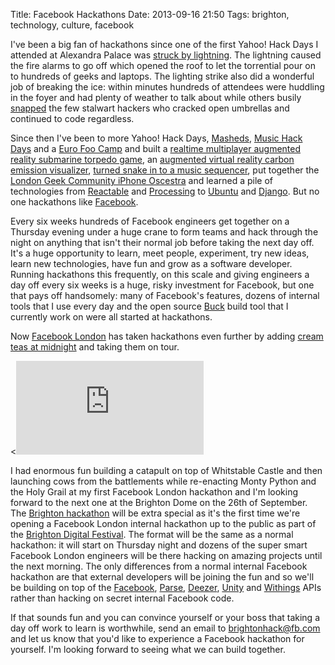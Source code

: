 Title: Facebook Hackathons
Date: 2013-09-16 21:50
Tags: brighton, technology, culture, facebook

I've been a big fan of hackathons since one of the first Yahoo! Hack
Days I attended at Alexandra Palace was [struck by
lightning](http://www.wired.com/software/coolapps/news/2007/06/hackday). The
lightning caused the fire alarms to go off which opened the roof to
let the torrential pour on to hundreds of geeks and laptops. The
lighting strike also did a wonderful job of breaking the ice: within
minutes hundreds of attendees were huddling in the foyer and had
plenty of weather to talk about while others busily
[snapped](http://www.flickr.com/photos/joshrussell/557302741/) the few
stalwart hackers who cracked open umbrellas and continued to code
regardless.

Since then I've been to more Yahoo! Hack Days,
[Masheds](http://www.theguardian.com/media/pda/2008/jun/22/mashed2008wherebbcbacksta),
[Music Hack Days](http://musichackday.org/) and a [Euro Foo
Camp](http://wiki.oreillynet.com/eurofoo/index.cgi) and built a
[realtime multiplayer augmented reality submarine torpedo
game](http://andypiper.co.uk/2007/06/17/slorpedo/), an [augmented
virtual reality carbon emission
visualizer](http://jimpurbrick.com/2008/07/01/collaborative-user-generated-ambient-augmented-virtual-reality-visualisation-size-denmark/),
[turned snake in to a music
sequencer](http://jimpurbrick.com/2010/09/15/disco-snake/), put
together the [London Geek Community iPhone
Oscestra](http://jimpurbrick.com/2009/05/12/london-geek-community-iphone-oscestra/)
and learned a pile of technologies from
[Reactable](http://www.reactable.com/) and
[Processing](http://processing.org/) to
[Ubuntu](http://www.ubuntu.com/) and
[Django](https://www.djangoproject.com/). But no one hackathons like
[Facebook](https://www.facebook.com/hackathon).

Every six weeks hundreds of Facebook engineers get together on a
Thursday evening under a huge crane to form teams and hack through the
night on anything that isn't their normal job before taking the next
day off. It's a huge opportunity to learn, meet people, experiment,
try new ideas, learn new technologies, have fun and grow as a software
developer. Running hackathons this frequently, on this scale and
giving engineers a day off every six weeks is a huge, risky investment
for Facebook, but one that pays off handsomely: many of Facebook's
features, dozens of internal tools that I use every day and the open
source [Buck](http://facebook.github.io/buck/) build tool that I
currently work on were all started at hackathons.

Now [Facebook London](https://www.facebook.com/facebooklondon) has
taken hackathons even further by adding [cream teas at
midnight](http://instagram.com/p/ZY_qgtQAb0/) and taking them on tour.

<div class="flex-video widescreen"><<iframe src="http://www.youtube.com/embed/4DAAFR8goOw" frameborder="0" allowfullscreen=""></iframe></div>

I had enormous fun building a catapult on top of Whitstable Castle and
then launching cows from the battlements while re-enacting Monty
Python and the Holy Grail at my first Facebook London hackathon and
I'm looking forward to the next one at the Brighton Dome on the 26th
of September. The [Brighton
hackathon](http://www.brightondigitalfestival.co.uk/events/parse-by-the-sea/)
will be extra special as it's the first time we're opening a Facebook
London internal hackathon up to the public as part of the [Brighton
Digital Festival](http://www.brightondigitalfestival.co.uk/). The
format will be the same as a normal hackathon: it will start on
Thursday night and dozens of the super smart Facebook London engineers
will be there hacking on amazing projects until the next morning. The
only differences from a normal internal Facebook hackathon are that
external developers will be joining the fun and so we'll be building
on top of the [Facebook](https://developers.facebook.com/),
[Parse](https://www.parse.com/),
[Deezer](http://developers.deezer.com/), [Unity](http://unity3d.com/)
and [Withings](http://www.withings.com/) APIs rather than hacking on
secret internal Facebook code.

If that sounds fun and you can convince yourself or your boss that
taking a day off work to learn is worthwhile, send an email to
[brightonhack@fb.com](mailto:brightonhack@fb.com) and let us know that
you'd like to experience a Facebook hackathon for yourself. I'm
looking forward to seeing what we can build together.